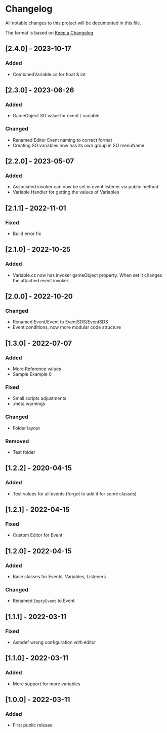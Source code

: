 # Changelog
All notable changes to this project will be documented in this file.

The format is based on [Keep a Changelog](https://keepachangelog.com/en/1.0.0/)

## [2.4.0] - 2023-10-17
### Added
- CombinedVariable.cs for float & int

## [2.3.0] - 2023-06-26
### Added
- GameObject SO value for event / variable
### Changed
- Renamed Editor Event naming to correct format
- Creating SO variables now has its own group in SO menuName

## [2.2.0] - 2023-05-07
### Added
- Associated invoker can now be set in event listener via public method
- Variable Handler for getting the values of Variables

## [2.1.1] - 2022-11-01
### Fixed
- Build error fix

## [2.1.0] - 2022-10-25
### Added
- Variable.cs now has invoker gameObject property. When set it changes the attached event invoker.

## [2.0.0] - 2022-10-20
### Changed
- Renamed Event/Event<T> to EventSDS/EventSDS<T>
- Event conditions, now more modular code structure

## [1.3.0] - 2022-07-07
### Added
- More Reference values
- Sample Example 0
### Fixed
- Small scripts adjustments
- .meta warnings
### Changed
- Folder layout
### Removed
- Test folder

## [1.2.2] - 2020-04-15
### Added
- Test values for all events (forgot to add it for some classes)

## [1.2.1] - 2022-04-15
### Fixed
- Custom Editor for Event

## [1.2.0] - 2022-04-15
### Added
- Base classes for Events, Variables, Listeners
### Changed
- Renamed `EmptyEvent` to Event

## [1.1.1] - 2022-03-11
### Fixed
- Asmdef wrong configuration with editor

## [1.1.0] - 2022-03-11
### Added
- More support for more variables

## [1.0.0] - 2022-03-11
### Added
- First public release